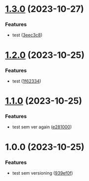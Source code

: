 # [1.3.0](https://github.com/ryszardorlikowski/test-panas-ui/compare/v1.2.0...v1.3.0) (2023-10-27)


### Features

* test ([3eec3c8](https://github.com/ryszardorlikowski/test-panas-ui/commit/3eec3c8e254b60e507fd5bf79ee50e21ea9ea869))

# [1.2.0](https://github.com/ryszardorlikowski/test-panas-ui/compare/v1.1.0...v1.2.0) (2023-10-25)


### Features

* test ([1f62334](https://github.com/ryszardorlikowski/test-panas-ui/commit/1f62334cd24526a306f4b8909dd92c7bdea10eab))

# [1.1.0](https://github.com/ryszardorlikowski/test-panas-ui/compare/v1.0.0...v1.1.0) (2023-10-25)


### Features

* test sem ver again ([e281000](https://github.com/ryszardorlikowski/test-panas-ui/commit/e281000899e22801972ff4faf334458ef30715dd))

# 1.0.0 (2023-10-25)


### Features

* test sem versioning ([939ef0f](https://github.com/ryszardorlikowski/test-panas-ui/commit/939ef0f0657bae902385553b9daee5302d6e0e26))
